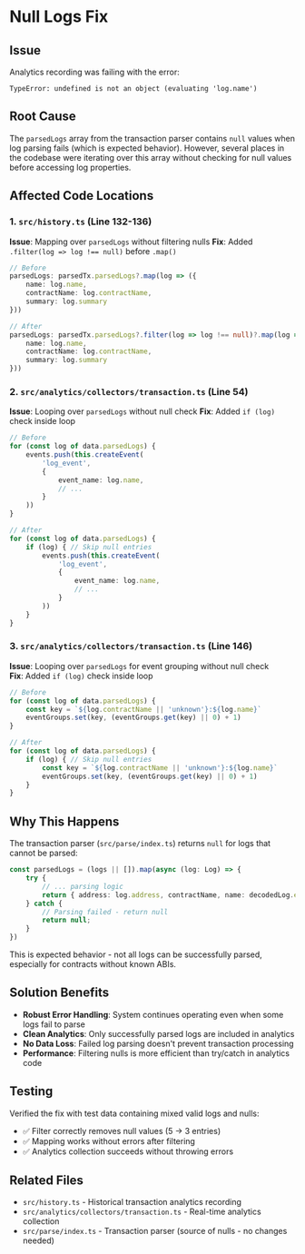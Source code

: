 # Null Logs Fix

## Issue
Analytics recording was failing with the error:
```
TypeError: undefined is not an object (evaluating 'log.name')
```

## Root Cause
The `parsedLogs` array from the transaction parser contains `null` values when log parsing fails (which is expected behavior). However, several places in the codebase were iterating over this array without checking for null values before accessing log properties.

## Affected Code Locations

### 1. `src/history.ts` (Line 132-136)
**Issue**: Mapping over `parsedLogs` without filtering nulls
**Fix**: Added `.filter(log => log !== null)` before `.map()`

```typescript
// Before
parsedLogs: parsedTx.parsedLogs?.map(log => ({
    name: log.name,
    contractName: log.contractName,
    summary: log.summary
}))

// After  
parsedLogs: parsedTx.parsedLogs?.filter(log => log !== null)?.map(log => ({
    name: log.name,
    contractName: log.contractName,
    summary: log.summary
}))
```

### 2. `src/analytics/collectors/transaction.ts` (Line 54)
**Issue**: Looping over `parsedLogs` without null check
**Fix**: Added `if (log)` check inside loop

```typescript
// Before
for (const log of data.parsedLogs) {
    events.push(this.createEvent(
        'log_event',
        {
            event_name: log.name,
            // ...
        }
    ))
}

// After
for (const log of data.parsedLogs) {
    if (log) { // Skip null entries
        events.push(this.createEvent(
            'log_event',
            {
                event_name: log.name,
                // ...
            }
        ))
    }
}
```

### 3. `src/analytics/collectors/transaction.ts` (Line 146)
**Issue**: Looping over `parsedLogs` for event grouping without null check  
**Fix**: Added `if (log)` check inside loop

```typescript
// Before
for (const log of data.parsedLogs) {
    const key = `${log.contractName || 'unknown'}:${log.name}`
    eventGroups.set(key, (eventGroups.get(key) || 0) + 1)
}

// After
for (const log of data.parsedLogs) {
    if (log) { // Skip null entries
        const key = `${log.contractName || 'unknown'}:${log.name}`
        eventGroups.set(key, (eventGroups.get(key) || 0) + 1)
    }
}
```

## Why This Happens
The transaction parser (`src/parse/index.ts`) returns `null` for logs that cannot be parsed:

```typescript
const parsedLogs = (logs || []).map(async (log: Log) => {
    try {
        // ... parsing logic
        return { address: log.address, contractName, name: decodedLog.eventName, args: decodedLog.args, summary, icon };
    } catch {
        // Parsing failed - return null
        return null;
    }
})
```

This is expected behavior - not all logs can be successfully parsed, especially for contracts without known ABIs.

## Solution Benefits
- **Robust Error Handling**: System continues operating even when some logs fail to parse
- **Clean Analytics**: Only successfully parsed logs are included in analytics
- **No Data Loss**: Failed log parsing doesn't prevent transaction processing
- **Performance**: Filtering nulls is more efficient than try/catch in analytics code

## Testing
Verified the fix with test data containing mixed valid logs and nulls:
- ✅ Filter correctly removes null values (5 → 3 entries)
- ✅ Mapping works without errors after filtering
- ✅ Analytics collection succeeds without throwing errors

## Related Files
- `src/history.ts` - Historical transaction analytics recording
- `src/analytics/collectors/transaction.ts` - Real-time analytics collection
- `src/parse/index.ts` - Transaction parser (source of nulls - no changes needed)